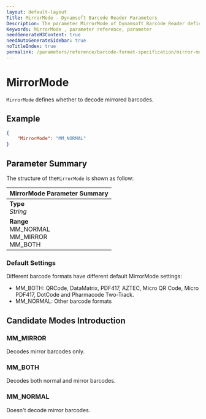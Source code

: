 ```yaml
---
layout: default-layout
Title: MirrorMode - Dynamsoft Barcode Reader Parameters
Description: The parameter MirrorMode of Dynamsoft Barcode Reader defines whether to decode mirrored barcodes.
Keywords: MirrorMode , parameter reference, parameter
needGenerateH3Content: true
needAutoGenerateSidebar: true
noTitleIndex: true
permalink: /parameters/reference/barcode-format-specification/mirror-mode.html
---
```


# MirrorMode

`MirrorMode` defines whether to decode mirrored barcodes.

## Example

```json
{
    "MirrorMode": "MM_NORMAL"
}
```

## Parameter Summary

The structure of the`MirrorMode` is shown as follow:

| MirrorMode  Parameter Summary |
| :--------------------------------- |
| **Type**<br>*String* |
| **Range**<br>MM_NORMAL<br>MM_MIRROR<br>MM_BOTH |

### Default Settings

Different barcode formats have different default MirrorMode settings:

- MM_BOTH: QRCode, DataMatrix, PDF417, AZTEC, Micro QR Code, Micro PDF417, DotCode and Pharmacode Two-Track.
- MM_NORMAL: Other barcode formats

## Candidate Modes Introduction

### MM_MIRROR

Decodes mirror barcodes only.

### MM_BOTH

Decodes both normal and mirror barcodes.

### MM_NORMAL

Doesn't decode mirror barcodes.
